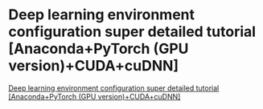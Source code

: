# Deep learning environment configuration super detailed tutorial [Anaconda+PyTorch (GPU version)+CUDA+cuDNN]
[Deep learning environment configuration super detailed tutorial [Anaconda+PyTorch (GPU version)+CUDA+cuDNN]](https://aiwithcloud.com/2022/09/19/deep_learning_environment_configuration_super_detailed_tutorial_anacondapytorch_gpu_versioncudacudnn/)